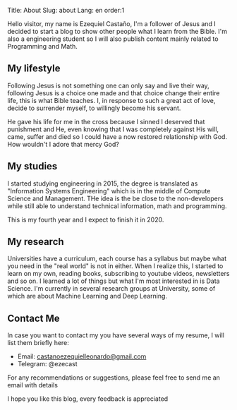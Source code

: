 Title: About
Slug: about
Lang: en
order:1

Hello visitor, my name is Ezequiel Castaño, I'm a follower of Jesus and I decided to start a blog to show other people what I learn from the Bible. I'm also a engineering student so I will also publish content mainly related to Programming and Math.

## My lifestyle

Following Jesus is not something one can only say and live their way, following Jesus is a choice one made and that choice change their entire life, this is what Bible teaches. I, in response to such a great act of love, decide to surrender myself, to willingly become his servant. 

He gave his life for me in the cross because I sinned I deserved that punishment and He, even knowing that I was completely against His will, came, suffer and died so I could have a now restored relationship with God. How wouldn't I adore that mercy God?

## My studies

I started studying engineering in 2015, the degree is translated as "Information Systems Engineering" which is in the middle of Compute Science and Management. THe idea is the be close to the non-developers while still able to understand technical information, math and programming.

This is my fourth year and I expect to finish it in 2020.

## My research

Universities have a curriculum, each course has a syllabus but maybe what you need in the "real world" is not in either. When I realize this, I started to learn on my own, reading books, subscribing to youtube videos, newsletters and so on. I learned a lot of things but what I'm most interested in is Data Science. I'm currently in several research groups at University, some of which are about Machine Learning and Deep Learning.

## Contact Me

In case you want to contact my you have several ways of my resume, I will list them briefly here:

- Email: castanoezequielleonardo@gmail.com
- Telegram: @ezecast

For any recommendations or suggestions, please feel free to send me an email with details

I hope you like this blog, every feedback is appreciated